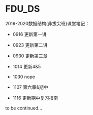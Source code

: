 # FDU_DS

2019-2020数据结构(非拔尖班)课堂笔记：

- 0916 更新第一讲

- 0923 更新第二讲

- 0930 更新第三章

- 1014 更新4&5

- 1030 nope

- 1107 第六章&期中

- 1116 更新期中复习指南

to be continued...
